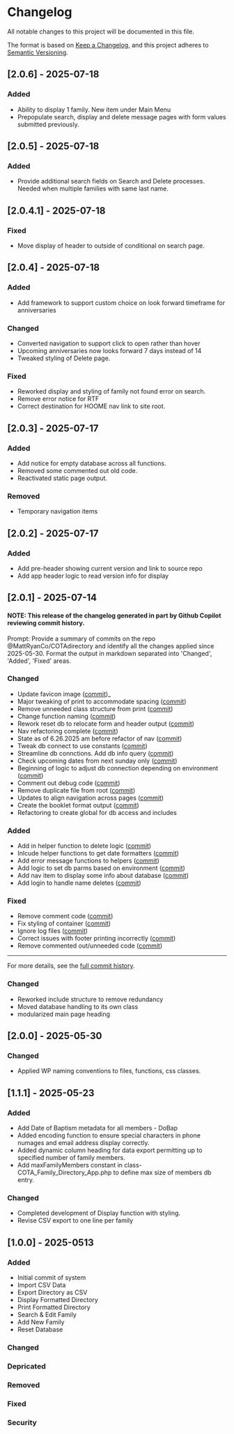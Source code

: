 # Changelog

All notable changes to this project will be documented in this file.

The format is based on [Keep a Changelog](https://keepachangelog.com/en/1.1.0/),
and this project adheres to [Semantic Versioning](https://semver.org/spec/v2.0.0.html).

## [2.0.6] - 2025-07-18

### Added

- Ability to display 1 family. New item under Main Menu
- Prepopulate search, display and delete message pages with form values submitted previously. 

## [2.0.5] - 2025-07-18

### Added

- Provide additional search fields on Search and Delete processes. Needed when multiple families with same last name.

## [2.0.4.1] - 2025-07-18

### Fixed

- Move display of header to outside of conditional on search page. 

## [2.0.4] - 2025-07-18

### Added

- Add framework to support custom choice on look forward timeframe for anniversaries 

### Changed

- Converted navigation to support click to open rather than hover
- Upcoming anniversaries now looks forward 7 days instead of 14
- Tweaked styling of Delete page. 

### Fixed

- Reworked display and styling of family not found error on search.
- Remove error notice for RTF
- Correct destination for HOOME nav link to site root. 

## [2.0.3] - 2025-07-17

### Added

- Add notice for empty database across all functions.
- Removed some commented out old code.
- Reactivated static page output. 

### Removed

- Temporary navigation items

## [2.0.2] - 2025-07-17

### Added

- Add pre-header showing current version and link to source repo
- Add app header logic to read version info for display

## [2.0.1] - 2025-07-14

#### NOTE: This release of the changelog generated in part by Github Copilot reviewing commit history. 

Prompt:
Provide a summary of commits on the repo @MattRyanCo/COTAdirectory and identify all the changes applied since 2025-05-30. Format the output in markdown separated into 'Changed', 'Added', 'Fixed' areas. 

### Changed
- Update favicon image ([commit](https://github.com/MattRyanCo/COTAdirectory/commit/ead92bec781182190dbd8570962d668b9ba7f19b))_
- Major tweaking of print to accommodate spacing ([commit](https://github.com/MattRyanCo/COTAdirectory/commit/373b39e5353e4e392c156afe959bd0353e9729a9))
- Remove unneeded class structure from print ([commit](https://github.com/MattRyanCo/COTAdirectory/commit/f28549fb352be11f15b1eba7833971f0794a6fe8))
- Change function naming ([commit](https://github.com/MattRyanCo/COTAdirectory/commit/4b9ae6e962775cf77b1dfe5cb61e1a4e7ab2bdc6))
- Rework reset db to relocate form and header output ([commit](https://github.com/MattRyanCo/COTAdirectory/commit/bb7215f3641d2be14bfc48e634516b3220572511))
- Nav refactoring complete ([commit](https://github.com/MattRyanCo/COTAdirectory/commit/65da595b9c89d5214a7dd44c4e389aaae2bb99c6))
- State as of 6.26.2025 am before refactor of nav ([commit](https://github.com/MattRyanCo/COTAdirectory/commit/a80a62a464ea6a13afcc4375e809a501c248feb4))
- Tweak db connect to use constants ([commit](https://github.com/MattRyanCo/COTAdirectory/commit/e89bf9243f2272c938cf1847b1a474f9f34cea4b))
- Streamline db connctions. Add db info query ([commit](https://github.com/MattRyanCo/COTAdirectory/commit/b44b0672b49405d469660fefb1cd4966abcd9f63))
- Check upcoming dates from next sunday only ([commit](https://github.com/MattRyanCo/COTAdirectory/commit/9f4541041ba94c77d51fb3da85604b3f8866c064))
- Beginning of logic to adjust db connection depending on environment ([commit](https://github.com/MattRyanCo/COTAdirectory/commit/770ec498f931e2ab2503084d7ab33f756a7a3276))
- Comment out debug code ([commit](https://github.com/MattRyanCo/COTAdirectory/commit/490f1f2610e2cd78a021d0ebb0207b9822ea8ecf))
- Remove duplicate file from root ([commit](https://github.com/MattRyanCo/COTAdirectory/commit/eaed19063072a52730eafcdc74fb1211d3ebd1a3))
- Updates to align navigation across pages ([commit](https://github.com/MattRyanCo/COTAdirectory/commit/144fc64d89db62dbc9f487768c85d597b166706e))
- Create the booklet format output ([commit](https://github.com/MattRyanCo/COTAdirectory/commit/15156663d61baf927239cce0f068526dfb5b485e))
- Refactoring to create global for db access and includes

### Added
- Add in helper function to delete logic ([commit](https://github.com/MattRyanCo/COTAdirectory/commit/c28448d88fafbf923fff8d5c8365eb7e3fd4043f))
- Inlcude helper functions to get date formatters ([commit](https://github.com/MattRyanCo/COTAdirectory/commit/b70096c1f964467fccf2fa8953e2b293db8f84aa))
- Add error message functions to helpers ([commit](https://github.com/MattRyanCo/COTAdirectory/commit/2c6fe0ad703ef254ce25e78c06a61b5d71452cf6))
- Add logic to set db parms based on environment ([commit](https://github.com/MattRyanCo/COTAdirectory/commit/9b63050543dacf17de4c862015637ab8e7c4441f))
- Add nav item to display some info about database ([commit](https://github.com/MattRyanCo/COTAdirectory/commit/8d50d78eb3c89a4580fb14736efcd0eeca07a89c))
- Add login to handle name deletes ([commit](https://github.com/MattRyanCo/COTAdirectory/commit/ef2e94a529a28f0150132cc5fa61f12d58cdaafa))

### Fixed
- Remove comment code ([commit](https://github.com/MattRyanCo/COTAdirectory/commit/c566bb477354666605160d169a370f86b38db6d3))
- Fix styling of container ([commit](https://github.com/MattRyanCo/COTAdirectory/commit/362050f399de02dad8998939f818f93307b94cf4))
- Ignore log files ([commit](https://github.com/MattRyanCo/COTAdirectory/commit/81efc55f77b81bc0e9791ad9ae7cdea7c510aa6f))
- Correct issues with footer printing incorrectly ([commit](https://github.com/MattRyanCo/COTAdirectory/commit/8158c849e79b6d78a2217ff5c35a2fad8db1636a))
- Remove commented out/unneeded code ([commit](https://github.com/MattRyanCo/COTAdirectory/commit/0cb38aa576c30588fc84fc51a6ce27581f74b482))
---



For more details, see the [full commit history](https://github.com/MattRyanCo/COTAdirectory/commits?since=2025-05-30).

### Changed

- Reworked include structure to remove redundancy
- Moved database handling to its own class
- modularized main page heading 

## [2.0.0] - 2025-05-30

### Changed

- Applied WP naming conventions to files, functions, css classes. 

## [1.1.1] - 2025-05-23

### Added

- Add Date of Baptism metadata for all members - DoBap
- Added encoding function to ensure special characters in phone numages and email address display correctly. 
- Added dynamic column heading for data export permitting up to specified number of family members. 
- Add maxFamilyMembers constant in class-COTA_Family_Directory_App.php to define max size of members db entry. 

### Changed

- Completed development of Display function with styling.
- Revise CSV export to one line per family

## [1.0.0] - 2025-0513

### Added

- Initial commit of system
- Import CSV Data
- Export Directory as CSV
- Display Formatted Directory
- Print Formatted Directory
- Search & Edit Family
- Add New Family
- Reset Database

### Changed
### Depricated
### Removed
### Fixed
### Security
